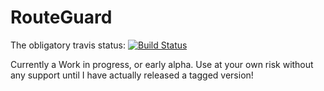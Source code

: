 RouteGuard
==========

The obligatory travis status: [![Build Status](https://travis-ci.org/Bittarman/RouteGuard.png?branch=master)](https://travis-ci.org/Bittarman/RouteGuard)

Currently a Work in progress, or early alpha. Use at your own risk without any support until I have actually released a tagged version!
